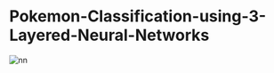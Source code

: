 # Pokemon-Classification-using-3-Layered-Neural-Networks
<img src="https://cdn-images-1.medium.com/max/800/1*1mpE6fsq5LNxH31xeTWi5w.jpeg"
     alt="nn"
     style="float: left; margin-right: 10px;" />
     
